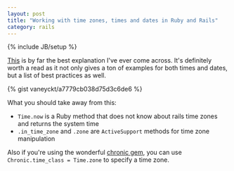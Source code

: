 ```yaml
---
layout: post
title: "Working with time zones, times and dates in Ruby and Rails"
category: rails
---
```

{% include JB/setup %}

[This](http://danilenko.org/2012/7/6/rails_timezones/) is by far the best explanation I've ever come across. It's definitely worth a read as it not only gives a ton of examples for both times and dates, but a list of best practices as well.

{% gist vaneyckt/a7779cb038d75d3c6de6 %}

What you should take away from this:

- `Time.now` is a Ruby method that does not know about rails time zones and returns the system time
- `.in_time_zone` and `.zone` are `ActiveSupport` methods for time zone manipulation

Also if you're using the wonderful [chronic gem](https://rubygems.org/gems/chronic), you can use `Chronic.time_class = Time.zone` to specify a time zone.
